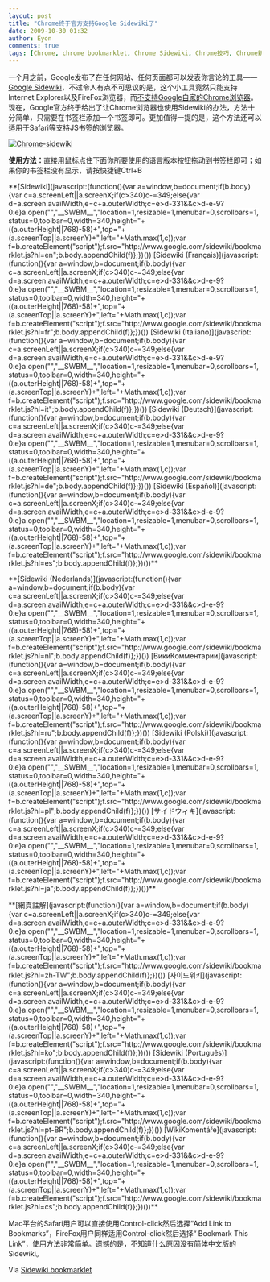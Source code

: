 ```yaml
---
layout: post
title: "Chrome终于官方支持Google Sidewiki了"
date: 2009-10-30 01:32
author: Eyon
comments: true
tags: [Chrome, chrome bookmarklet, Chrome Sidewiki, Chrome技巧, Chrome新闻, Sidewiki]
---
```

一个月之前，Google发布了在任何网站、任何页面都可以发表你言论的工具——[Google Sidewiki](http://www.google.com/sidewiki/intl/zh-TW/index.html)，不过令人有点不可思议的是，这个小工具竟然只能支持Internet Explorer以及FireFox浏览器，而[不支持Google自家的Chrome浏览器](http://www.chromi.org/archives/1082)。现在，Google官方终于给出了让Chrome浏览器也使用Sidewiki的办法，方法十分简单，只需要在书签栏添加一个书签即可。更加值得一提的是，这个方法还可以适用于Safari等支持JS书签的浏览器。

<a href="http://img.chromi.org/2009/10/Chrome-sidewiki.jpg">![Chrome-sidewiki](http://img.chromi.org/2009/10/Chrome-sidewiki-550x200.jpg "Chrome-sidewiki")</a>

**使用方法：<span style="font-weight: normal; background-color: #ffffff;">直接用鼠标点住下面你所要使用的语言版本按钮拖动到书签栏即可；如果你的书签栏没有显示，请按快捷键Ctrl+B</span>**
<p style="text-align: left;">**<span style="font-weight: normal; background-color: #ffffff;">[Sidewiki](javascript:(function(){var a=window,b=document;if(b.body){var c=a.screenLeft||a.screenX;if(c&gt;340)c-=349;else{var d=a.screen.availWidth,e=c+a.outerWidth;c=e&gt;d-331&amp;&amp;c&gt;d-e-9?0:e}a.open(&quot;&quot;,&quot;__SWBM__&quot;,&quot;location=1,resizable=1,menubar=0,scrollbars=1,status=0,toolbar=0,width=340,height=&quot;+((a.outerHeight||768)-58)+&quot;,top=&quot;+(a.screenTop||a.screenY)+&quot;,left=&quot;+Math.max(1,c));var f=b.createElement(&quot;script&quot;);f.src=&quot;http://www.google.com/sidewiki/bookmarklet.js?hl=en&quot;;b.body.appendChild(f)};})()) [Sidewiki (Français)](javascript:(function(){var a=window,b=document;if(b.body){var c=a.screenLeft||a.screenX;if(c&gt;340)c-=349;else{var d=a.screen.availWidth,e=c+a.outerWidth;c=e&gt;d-331&amp;&amp;c&gt;d-e-9?0:e}a.open(&quot;&quot;,&quot;__SWBM__&quot;,&quot;location=1,resizable=1,menubar=0,scrollbars=1,status=0,toolbar=0,width=340,height=&quot;+((a.outerHeight||768)-58)+&quot;,top=&quot;+(a.screenTop||a.screenY)+&quot;,left=&quot;+Math.max(1,c));var f=b.createElement(&quot;script&quot;);f.src=&quot;http://www.google.com/sidewiki/bookmarklet.js?hl=fr&quot;;b.body.appendChild(f)};})()) [Sidewiki (Italiano)](javascript:(function(){var a=window,b=document;if(b.body){var c=a.screenLeft||a.screenX;if(c&gt;340)c-=349;else{var d=a.screen.availWidth,e=c+a.outerWidth;c=e&gt;d-331&amp;&amp;c&gt;d-e-9?0:e}a.open(&quot;&quot;,&quot;__SWBM__&quot;,&quot;location=1,resizable=1,menubar=0,scrollbars=1,status=0,toolbar=0,width=340,height=&quot;+((a.outerHeight||768)-58)+&quot;,top=&quot;+(a.screenTop||a.screenY)+&quot;,left=&quot;+Math.max(1,c));var f=b.createElement(&quot;script&quot;);f.src=&quot;http://www.google.com/sidewiki/bookmarklet.js?hl=it&quot;;b.body.appendChild(f)};})()) [Sidewiki (Deutsch)](javascript:(function(){var a=window,b=document;if(b.body){var c=a.screenLeft||a.screenX;if(c&gt;340)c-=349;else{var d=a.screen.availWidth,e=c+a.outerWidth;c=e&gt;d-331&amp;&amp;c&gt;d-e-9?0:e}a.open(&quot;&quot;,&quot;__SWBM__&quot;,&quot;location=1,resizable=1,menubar=0,scrollbars=1,status=0,toolbar=0,width=340,height=&quot;+((a.outerHeight||768)-58)+&quot;,top=&quot;+(a.screenTop||a.screenY)+&quot;,left=&quot;+Math.max(1,c));var f=b.createElement(&quot;script&quot;);f.src=&quot;http://www.google.com/sidewiki/bookmarklet.js?hl=de&quot;;b.body.appendChild(f)};})()) [Sidewiki (Español)](javascript:(function(){var a=window,b=document;if(b.body){var c=a.screenLeft||a.screenX;if(c&gt;340)c-=349;else{var d=a.screen.availWidth,e=c+a.outerWidth;c=e&gt;d-331&amp;&amp;c&gt;d-e-9?0:e}a.open(&quot;&quot;,&quot;__SWBM__&quot;,&quot;location=1,resizable=1,menubar=0,scrollbars=1,status=0,toolbar=0,width=340,height=&quot;+((a.outerHeight||768)-58)+&quot;,top=&quot;+(a.screenTop||a.screenY)+&quot;,left=&quot;+Math.max(1,c));var f=b.createElement(&quot;script&quot;);f.src=&quot;http://www.google.com/sidewiki/bookmarklet.js?hl=es&quot;;b.body.appendChild(f)};})())</span>**

<p style="text-align: left;">**[Sidewiki (Nederlands)](javascript:(function(){var a=window,b=document;if(b.body){var c=a.screenLeft||a.screenX;if(c&gt;340)c-=349;else{var d=a.screen.availWidth,e=c+a.outerWidth;c=e&gt;d-331&amp;&amp;c&gt;d-e-9?0:e}a.open(&quot;&quot;,&quot;__SWBM__&quot;,&quot;location=1,resizable=1,menubar=0,scrollbars=1,status=0,toolbar=0,width=340,height=&quot;+((a.outerHeight||768)-58)+&quot;,top=&quot;+(a.screenTop||a.screenY)+&quot;,left=&quot;+Math.max(1,c));var f=b.createElement(&quot;script&quot;);f.src=&quot;http://www.google.com/sidewiki/bookmarklet.js?hl=nl&quot;;b.body.appendChild(f)};})()) [ВикиКомментарии](javascript:(function(){var a=window,b=document;if(b.body){var c=a.screenLeft||a.screenX;if(c&gt;340)c-=349;else{var d=a.screen.availWidth,e=c+a.outerWidth;c=e&gt;d-331&amp;&amp;c&gt;d-e-9?0:e}a.open(&quot;&quot;,&quot;__SWBM__&quot;,&quot;location=1,resizable=1,menubar=0,scrollbars=1,status=0,toolbar=0,width=340,height=&quot;+((a.outerHeight||768)-58)+&quot;,top=&quot;+(a.screenTop||a.screenY)+&quot;,left=&quot;+Math.max(1,c));var f=b.createElement(&quot;script&quot;);f.src=&quot;http://www.google.com/sidewiki/bookmarklet.js?hl=ru&quot;;b.body.appendChild(f)};})()) [Sidewiki (Polski)](javascript:(function(){var a=window,b=document;if(b.body){var c=a.screenLeft||a.screenX;if(c&gt;340)c-=349;else{var d=a.screen.availWidth,e=c+a.outerWidth;c=e&gt;d-331&amp;&amp;c&gt;d-e-9?0:e}a.open(&quot;&quot;,&quot;__SWBM__&quot;,&quot;location=1,resizable=1,menubar=0,scrollbars=1,status=0,toolbar=0,width=340,height=&quot;+((a.outerHeight||768)-58)+&quot;,top=&quot;+(a.screenTop||a.screenY)+&quot;,left=&quot;+Math.max(1,c));var f=b.createElement(&quot;script&quot;);f.src=&quot;http://www.google.com/sidewiki/bookmarklet.js?hl=pl&quot;;b.body.appendChild(f)};})()) [サイドウィキ](javascript:(function(){var a=window,b=document;if(b.body){var c=a.screenLeft||a.screenX;if(c&gt;340)c-=349;else{var d=a.screen.availWidth,e=c+a.outerWidth;c=e&gt;d-331&amp;&amp;c&gt;d-e-9?0:e}a.open(&quot;&quot;,&quot;__SWBM__&quot;,&quot;location=1,resizable=1,menubar=0,scrollbars=1,status=0,toolbar=0,width=340,height=&quot;+((a.outerHeight||768)-58)+&quot;,top=&quot;+(a.screenTop||a.screenY)+&quot;,left=&quot;+Math.max(1,c));var f=b.createElement(&quot;script&quot;);f.src=&quot;http://www.google.com/sidewiki/bookmarklet.js?hl=ja&quot;;b.body.appendChild(f)};})())**

<p style="text-align: left;">**[網頁註解](javascript:(function(){var a=window,b=document;if(b.body){var c=a.screenLeft||a.screenX;if(c&gt;340)c-=349;else{var d=a.screen.availWidth,e=c+a.outerWidth;c=e&gt;d-331&amp;&amp;c&gt;d-e-9?0:e}a.open(&quot;&quot;,&quot;__SWBM__&quot;,&quot;location=1,resizable=1,menubar=0,scrollbars=1,status=0,toolbar=0,width=340,height=&quot;+((a.outerHeight||768)-58)+&quot;,top=&quot;+(a.screenTop||a.screenY)+&quot;,left=&quot;+Math.max(1,c));var f=b.createElement(&quot;script&quot;);f.src=&quot;http://www.google.com/sidewiki/bookmarklet.js?hl=zh-TW&quot;;b.body.appendChild(f)};})()) [사이드위키](javascript:(function(){var a=window,b=document;if(b.body){var c=a.screenLeft||a.screenX;if(c&gt;340)c-=349;else{var d=a.screen.availWidth,e=c+a.outerWidth;c=e&gt;d-331&amp;&amp;c&gt;d-e-9?0:e}a.open(&quot;&quot;,&quot;__SWBM__&quot;,&quot;location=1,resizable=1,menubar=0,scrollbars=1,status=0,toolbar=0,width=340,height=&quot;+((a.outerHeight||768)-58)+&quot;,top=&quot;+(a.screenTop||a.screenY)+&quot;,left=&quot;+Math.max(1,c));var f=b.createElement(&quot;script&quot;);f.src=&quot;http://www.google.com/sidewiki/bookmarklet.js?hl=ko&quot;;b.body.appendChild(f)};})()) [Sidewiki (Português)](javascript:(function(){var a=window,b=document;if(b.body){var c=a.screenLeft||a.screenX;if(c&gt;340)c-=349;else{var d=a.screen.availWidth,e=c+a.outerWidth;c=e&gt;d-331&amp;&amp;c&gt;d-e-9?0:e}a.open(&quot;&quot;,&quot;__SWBM__&quot;,&quot;location=1,resizable=1,menubar=0,scrollbars=1,status=0,toolbar=0,width=340,height=&quot;+((a.outerHeight||768)-58)+&quot;,top=&quot;+(a.screenTop||a.screenY)+&quot;,left=&quot;+Math.max(1,c));var f=b.createElement(&quot;script&quot;);f.src=&quot;http://www.google.com/sidewiki/bookmarklet.js?hl=pt-BR&quot;;b.body.appendChild(f)};})()) [WikiKomentáře](javascript:(function(){var a=window,b=document;if(b.body){var c=a.screenLeft||a.screenX;if(c&gt;340)c-=349;else{var d=a.screen.availWidth,e=c+a.outerWidth;c=e&gt;d-331&amp;&amp;c&gt;d-e-9?0:e}a.open(&quot;&quot;,&quot;__SWBM__&quot;,&quot;location=1,resizable=1,menubar=0,scrollbars=1,status=0,toolbar=0,width=340,height=&quot;+((a.outerHeight||768)-58)+&quot;,top=&quot;+(a.screenTop||a.screenY)+&quot;,left=&quot;+Math.max(1,c));var f=b.createElement(&quot;script&quot;);f.src=&quot;http://www.google.com/sidewiki/bookmarklet.js?hl=cs&quot;;b.body.appendChild(f)};})())**


Mac平台的Safari用户可以直接使用Control-click然后选择“Add Link to Bookmarks”，FireFox用户同样适用Control-click然后选择“ Bookmark This Link”，使用方法非常简单。遗憾的是，不知道什么原因没有简体中文版的Sidewiki。

Via [Sidewiki bookmarklet](http://www.google.com/support/toolbar/bin/answer.py?hl=en&amp;answer=164493)
